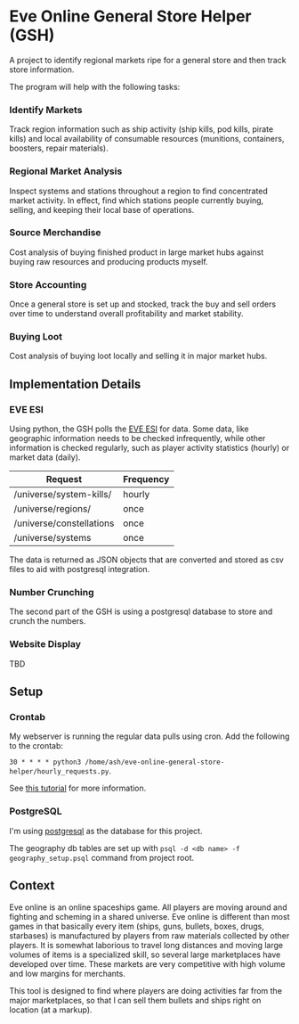 # Eve Online General Store Helper (GSH)
A project to identify regional markets ripe for a general store and then track store information.

The program will help with the following tasks:

### Identify Markets
Track region information such as ship activity (ship kills, pod kills, pirate kills) and local availability of consumable resources (munitions, containers, boosters, repair materials).

### Regional Market Analysis
Inspect systems and stations throughout a region to find concentrated market activity. In effect, find which stations people currently buying, selling, and keeping their local base of operations.

### Source Merchandise
Cost analysis of buying finished product in large market hubs against buying raw resources and producing products myself.

### Store Accounting
Once a general store is set up and stocked, track the buy and sell orders over time to understand overall profitability and market stability.

### Buying Loot
Cost analysis of buying loot locally and selling it in major market hubs.

## Implementation Details
### EVE ESI
Using python, the GSH polls the [EVE ESI](https://esi.evetech.net/ui/) for data. Some data, like geographic information needs to be checked infrequently, while other information is checked regularly, such as player activity statistics (hourly) or market data (daily).

| Request                  | Frequency |
| ------------------------ | --------- |
| /universe/system-kills/  | hourly    |
| /universe/regions/       | once      |
| /universe/constellations | once      |
| /universe/systems        | once      |

The data is returned as JSON objects that are converted and stored as csv files to aid with postgresql integration.

### Number Crunching
The second part of the GSH is using a postgresql database to store and crunch the numbers.

### Website Display
TBD

## Setup
### Crontab
My webserver is running the regular data pulls using cron. Add the following to the crontab:

`30 * * * * python3 /home/ash/eve-online-general-store-helper/hourly_requests.py`. 

See [this tutorial](https://ostechnix.com/a-beginners-guide-to-cron-jobs/) for more information.

### PostgreSQL
I'm using [postgresql](https://www.postgresql.org/) as the database for this project.

The geography db tables are set up with `psql -d <db name> -f geography_setup.psql` command from project root.

## Context
Eve online is an online spaceships game. All players are moving around and fighting and scheming in a shared universe. Eve online is different than most games in that basically every item (ships, guns, bullets, boxes, drugs, starbases) is manufactured by players from raw materials collected by other players. It is somewhat laborious to travel long distances and moving large volumes of items is a specialized skill, so several large marketplaces have developed over time. These markets are very competitive with high volume and low margins for merchants.

This tool is designed to find where players are doing activities far from the major marketplaces, so that I can sell them bullets and ships right on location (at a markup). 
